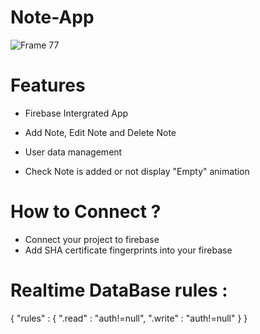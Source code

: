 # Note-App
![Frame 77](https://user-images.githubusercontent.com/61702243/89253701-f4b26280-d63a-11ea-8d73-9cd34c26f3d8.png)

# Features
 - Firebase Intergrated App
 
 - Add Note, Edit Note and Delete Note
 
 - User data management 
 
 - Check Note is added or not display "Empty" animation
 
 # How to Connect ?
 - Connect your project to firebase
 - Add SHA certificate fingerprints into your firebase
 
 # Realtime DataBase rules :
 {
   "rules" : {
     ".read" : "auth!=null",
     ".write" : "auth!=null"
   }
 }
